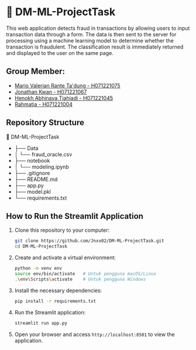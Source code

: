 # 🚗 DM-ML-ProjectTask
This web application detects fraud in transactions by allowing users to input transaction data through a form. The data is then sent to the server for processing using a machine learning model to determine whether the transaction is fraudulent. The classification result is immediately returned and displayed to the user on the same page.

## Group Member:
- [Mario Valerian Rante Ta'dung - H071221075](https://github.com/riooorante)
- [Jonathan Kwan - H071221067](https://github.com/Jnxx02)
- [Henokh Abhinaya Tjahjadi - H071221045](https://github.com/HenokhIS)
- [Rahmatia - H071221004](https://github.com/rahmatia20april)

## Repository Structure
🚗 DM-ML-ProjectTask
- ├── Data
- │ └── fraud_oracle.csv
- ├── notebook
- │ └── modeling.ipynb
- ├── .gitignore
- ├── README.md
- ├── app.py
- ├── model.pkl
- └── requirements.txt

## How to Run the Streamlit Application
1. Clone this repository to your computer:
   ```bash
   git clone https://github.com/Jnxx02/DM-ML-ProjectTask.git
   cd DM-ML-ProjectTask
2. Create and activate a virtual environment:
   ```bash
   python -m venv env
   source env/bin/activate   # Untuk pengguna macOS/Linux
   .\env\Scripts\activate    # Untuk pengguna Windows
4. Install the necessary dependencies:
   ```bash
   pip install -r requirements.txt
5. Run the Streamlit application:
   ```bash
   streamlit run app.py
6. Open your browser and access `http://localhost:8501` to view the application.
